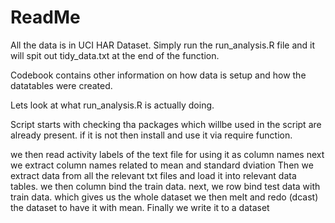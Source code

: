 ReadMe
========================================================

All the data is in UCI HAR Dataset. Simply run the run_analysis.R file and it will spit out tidy_data.txt at the end of the function.

Codebook contains other information on how data is setup and how the datatables were created.

Lets look at what run_analysis.R is actually doing.

Script starts with checking tha packages which willbe used in the script are already present. if it is not then install and use it via require function.

we then read activity labels of the text file for using it as column names
next we extract column names related to mean and standard dviation
Then we extract data from all the relevant txt files and load it into relevant data tables.
we then column bind the train data.
next, we row bind test data with train data. which gives us the whole dataset
we then melt and redo (dcast) the dataset to have it with mean.
Finally we write it to a dataset